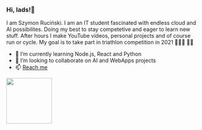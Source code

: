 ### Hi, lads!👋
I am Szymon Ruciński. I am an IT student fascinated with endless cloud and AI possibilites. Doing my best to stay competetive and eager to learn new stuff. After hours I make YouTube videos, personal projects and of course run or cycle. My goal is to take part in triathlon competition in 2021 🥈🏃‍♂️ 🚴‍♀️

- 🌱 I’m currently learning Node.js, React and Python
- 👯 I’m looking to collaborate on AI and WebApps projects
- 📫 [Reach me](https://www.szymonrucinski.pl)

<img src="https://i.gifer.com/T8QC.gif" width="120" height="120" />

